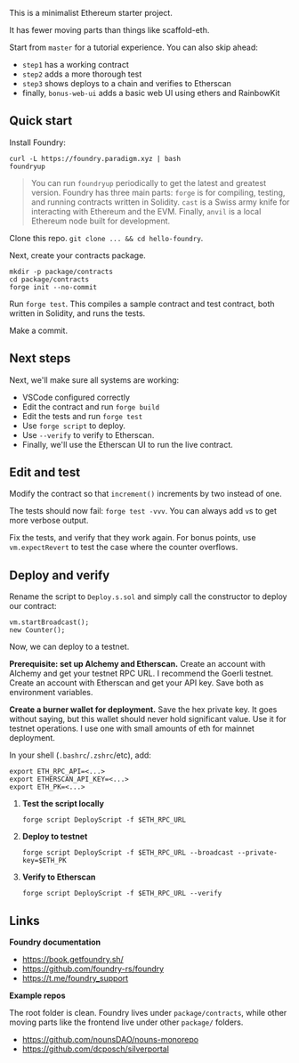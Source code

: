 This is a minimalist Ethereum starter project.

It has fewer moving parts than things like scaffold-eth.

Start from `master` for a tutorial experience. You can also skip ahead:

- `step1` has a working contract
- `step2` adds a more thorough test
- `step3` shows deploys to a chain and verifies to Etherscan
- finally, `bonus-web-ui` adds a basic web UI using ethers and RainbowKit

## Quick start

Install Foundry:

```
curl -L https://foundry.paradigm.xyz | bash
foundryup
```

> You can run `foundryup` periodically to get the latest and greatest version.
> Foundry has three main parts: `forge` is for compiling, testing, and running
> contracts written in Solidity. `cast` is a Swiss army knife for interacting
> with Ethereum and the EVM. Finally, `anvil` is a local Ethereum node built for
> development.

Clone this repo. `git clone ... && cd hello-foundry`.

Next, create your contracts package.

```
mkdir -p package/contracts
cd package/contracts
forge init --no-commit
```

Run `forge test`. This compiles a sample contract and test contract, both written in Solidity, and runs the tests.

Make a commit.

## Next steps

Next, we'll make sure all systems are working:

- VSCode configured correctly
- Edit the contract and run `forge build`
- Edit the tests and run `forge test`
- Use `forge script` to deploy.
- Use `--verify` to verify to Etherscan.
- Finally, we'll use the Etherscan UI to run the live contract.

## Edit and test

Modify the contract so that `increment()` increments by two instead of one.

The tests should now fail: `forge test -vvv`. You can always add `v`s to get more verbose output.

Fix the tests, and verify that they work again. For bonus points, use `vm.expectRevert` to test the case where the counter overflows.

## Deploy and verify

Rename the script to `Deploy.s.sol` and simply call the constructor to deploy
our contract:

```
vm.startBroadcast();
new Counter();
```

Now, we can deploy to a testnet.

**Prerequisite: set up Alchemy and Etherscan.** Create an account with Alchemy
and get your testnet RPC URL. I recommend the Goerli testnet. Create an account
with Etherscan and get your API key. Save both as environment variables.

**Create a burner wallet for deployment.** Save the hex private key. It goes
without saying, but this wallet should never hold significant value. Use it for
testnet operations. I use one with small amounts of eth for mainnet deployment.

In your shell (`.bashrc`/`.zshrc`/etc), add:

```
export ETH_RPC_API=<...>
export ETHERSCAN_API_KEY=<...>
export ETH_PK=<...>
```

1.  **Test the script locally**

    ```
    forge script DeployScript -f $ETH_RPC_URL
    ```

2.  **Deploy to testnet**

    ```
    forge script DeployScript -f $ETH_RPC_URL --broadcast --private-key=$ETH_PK
    ```

3.  **Verify to Etherscan**
    ```
    forge script DeployScript -f $ETH_RPC_URL --verify
    ```

## Links

**Foundry documentation**

- https://book.getfoundry.sh/
- https://github.com/foundry-rs/foundry
- https://t.me/foundry_support

**Example repos**

The root folder is clean. Foundry lives under `package/contracts`, while
other moving parts like the frontend live under other `package/` folders.

- https://github.com/nounsDAO/nouns-monorepo
- https://github.com/dcposch/silverportal
